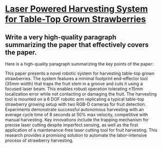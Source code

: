 # [Laser Powered Harvesting System for Table-Top Grown Strawberries](https://arxiv.org/abs/2312.08070)

## Write a very high-quality paragraph summarizing the paper that effectively covers the paper.

 Here is a high-quality paragraph summarizing the key points of the paper:

This paper presents a novel robotic system for harvesting table-top grown strawberries. The system features a minimal footprint end-effector tool (35mm width) that traps the fruit stem in a groove and cuts it using a focused laser beam. This enables robust operation tolerating ±15mm localization error while not contacting or damaging the fruit. The harvesting tool is mounted on a 6 DOF robotic arm replicating a typical table-top strawberry growing setup with two RGB-D cameras for fruit detection. Experiments demonstrate successful autonomous harvesting with an average cycle time of 8 seconds at 50% max velocity, competitive with manual harvesting. Key innovations include the trapping mechanism for precise laser cutting despite imperfect sensing, as well as the first application of a maintenance-free laser cutting tool for fruit harvesting. This research provides a promising solution to automate the labor-intensive process of strawberry harvesting.
